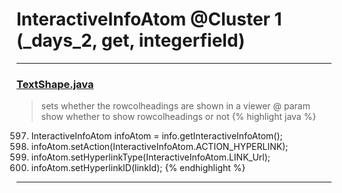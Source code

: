 # InteractiveInfoAtom @Cluster 1 (_days_2, get, integerfield)

***

### [TextShape.java](https://searchcode.com/codesearch/view/97394395/)
> sets whether the rowcolheadings are shown in a viewer @ param show whether to show rowcolheadings or not 
{% highlight java %}
597. InteractiveInfoAtom infoAtom = info.getInteractiveInfoAtom();
598. infoAtom.setAction(InteractiveInfoAtom.ACTION_HYPERLINK);
599. infoAtom.setHyperlinkType(InteractiveInfoAtom.LINK_Url);
600. infoAtom.setHyperlinkID(linkId);
{% endhighlight %}

***

